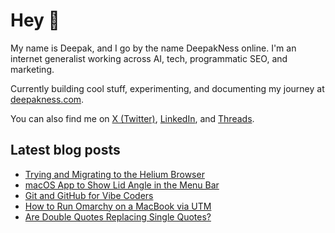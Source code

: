 # Hey 👋

My name is Deepak, and I go by the name DeepakNess online. I'm an internet generalist working across AI, tech, programmatic SEO, and marketing.

Currently building cool stuff, experimenting, and documenting my journey at [deepakness.com](https://deepakness.com).

You can also find me on [X (Twitter)](https://x.com/DeepakNesss), [LinkedIn](https://linkedin.com/in/deepakness), and [Threads](https://www.threads.com/@deepakness).

## Latest blog posts
<!-- BLOG-POST-LIST:START -->
- [Trying and Migrating to the Helium Browser](https://deepakness.com/blog/helium-browser/)
- [macOS App to Show Lid Angle in the Menu Bar](https://deepakness.com/blog/show-lid-angle-in-menu-bar/)
- [Git and GitHub for Vibe Coders](https://deepakness.com/blog/git-for-vibe-coders/)
- [How to Run Omarchy on a MacBook via UTM](https://deepakness.com/blog/omarchy-on-mac-via-utm/)
- [Are Double Quotes Replacing Single Quotes?](https://deepakness.com/blog/double-vs-single-quotes/)
<!-- BLOG-POST-LIST:END -->
